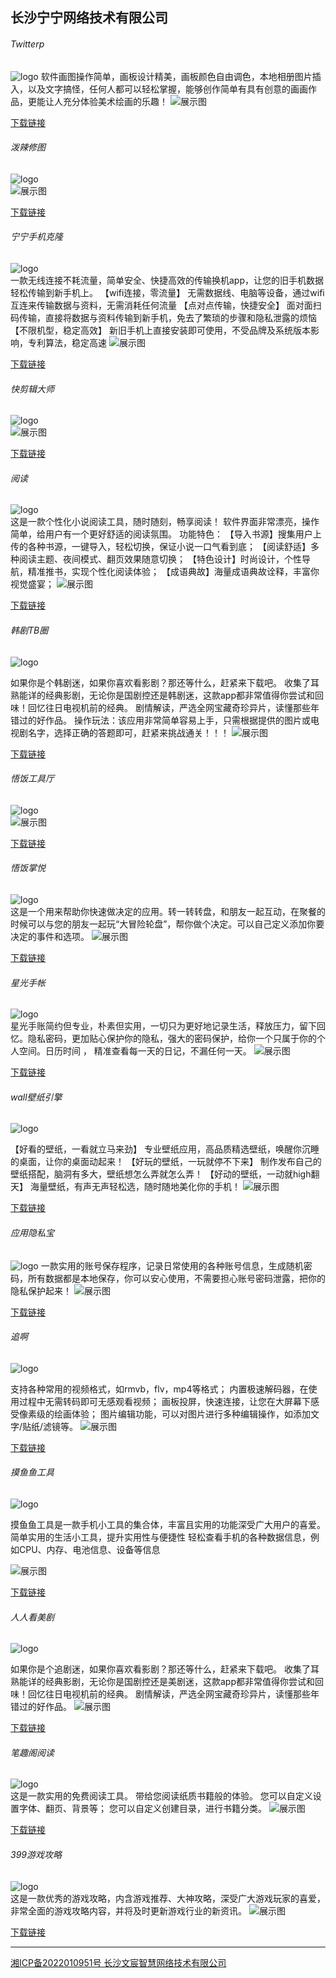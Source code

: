 ## 长沙宁宁网络技术有限公司


###### Twitterp

![logo](./logo1.png) 
软件画图操作简单，画板设计精美，画板颜色自由调色，本地相册图片插入，以及文字搞怪，任何人都可以轻松掌握，能够创作简单有具有创意的画画作品，更能让人充分体验美术绘画的乐趣！
![展示图](v1.png)


> 

[下载链接](https://pan.baidu.com/s/1FGW3MRJK0wHuv8pgQP0h1Q?pwd=kry6)


###### 泼辣修图

![logo](./logo2.png)    
![展示图](v2.png)


> 

[下载链接](https://pan.baidu.com/s/1FGW3MRJK0wHuv8pgQP0h1Q?pwd=kry6)




###### 宁宁手机克隆

![logo](./logo3.png)   
一款无线连接不耗流量，简单安全、快捷高效的传输换机app，让您的旧手机数据轻松传输到新手机上。
【wifi连接，零流量】
无需数据线、电脑等设备，通过wifi互连来传输数据与资料，无需消耗任何流量
【点对点传输，快捷安全】
面对面扫码传输，直接将数据与资料传输到新手机，免去了繁琐的步骤和隐私泄露的烦恼
【不限机型，稳定高效】
新旧手机上直接安装即可使用，不受品牌及系统版本影响，专利算法，稳定高速
![展示图](v3.png)


> 

[下载链接](https://pan.baidu.com/s/1FGW3MRJK0wHuv8pgQP0h1Q?pwd=kry6)



###### 快剪辑大师

![logo](./logo4.png)    
![展示图](v4.png)


> 

[下载链接](https://pan.baidu.com/s/1FGW3MRJK0wHuv8pgQP0h1Q?pwd=kry6)




###### 阅读

![logo](./logo5.png)  
这是一款个性化小说阅读工具，随时随刻，畅享阅读！ 软件界面非常漂亮，操作简单，给用户有一个更好舒适的阅读氛围。 功能特色： 【导入书源】搜集用户上传的各种书源，一键导入，轻松切换，保证小说一口气看到底； 【阅读舒适】多种阅读主题、夜间模式、翻页效果随意切换； 【特色设计】时尚设计，个性导航，精准推书，实现个性化阅读体验； 【成语典故】海量成语典故诠释，丰富你视觉盛宴；
![展示图](v5.png)


> 

[下载链接](https://pan.baidu.com/s/1FGW3MRJK0wHuv8pgQP0h1Q?pwd=kry6)



###### 韩剧TB圈

![logo](./logo6.png)    

如果你是个韩剧迷，如果你喜欢看影剧？那还等什么，赶紧来下载吧。 收集了耳熟能详的经典影剧，无论你是国剧控还是韩剧迷，这款app都非常值得你尝试和回味！回忆往日电视机前的经典。 剧情解读，严选全网宝藏奇珍异片，读懂那些年错过的好作品。 操作玩法：该应用非常简单容易上手，只需根据提供的图片或电视剧名字，选择正确的答题即可，赶紧来挑战通关！！！
![展示图](v6.png)


> 

[下载链接](https://pan.baidu.com/s/1FGW3MRJK0wHuv8pgQP0h1Q?pwd=kry6)


###### 悟饭工具厅

![logo](./logo7.png)    
![展示图](v7.png)


> 

[下载链接](https://pan.baidu.com/s/1FGW3MRJK0wHuv8pgQP0h1Q?pwd=kry6)




###### 悟饭掌悦

![logo](./logo8.png)   
这是一个用来帮助你快速做决定的应用。转一转转盘，和朋友一起互动，在聚餐的时候可以与您的朋友一起玩“大冒险轮盘”，帮你做个决定。可以自己定义添加你要决定的事件和选项。
![展示图](v8.png)


> 

[下载链接](https://pan.baidu.com/s/1FGW3MRJK0wHuv8pgQP0h1Q?pwd=kry6)



###### 星光手帐

![logo](./logo9.png)   
星光手账简约但专业，朴素但实用，一切只为更好地记录生活，释放压力，留下回忆。隐私密码，更加贴心保护你的隐私，强大的密码保护，给你一个只属于你的个人空间。日历时间 ， 精准查看每一天的日记，不漏任何一天。
![展示图](v9.png)


> 

[下载链接](https://pan.baidu.com/s/1FGW3MRJK0wHuv8pgQP0h1Q?pwd=kry6)



###### wall壁纸引擎

![logo](./logo10.png)  

【好看的壁纸，一看就立马来劲】 专业壁纸应用，高品质精选壁纸，唤醒你沉睡的桌面，让你的桌面动起来！ 【好玩的壁纸，一玩就停不下来】 制作发布自己的壁纸搭配，脑洞有多大，壁纸想怎么弄就怎么弄！ 【好动的壁纸，一动就high翻天】 海量壁纸，有声无声轻松选，随时随地美化你的手机！
![展示图](v10.png)


> 

[下载链接](https://pan.baidu.com/s/1FGW3MRJK0wHuv8pgQP0h1Q?pwd=kry6)





###### 应用隐私宝

![logo](./logo11.png) 
一款实用的账号保存程序，记录日常使用的各种账号信息，生成随机密码，所有数据都是本地保存，你可以安心使用，不需要担心账号密码泄露，把你的隐私保护起来！
![展示图](v11.png)


> 

[下载链接](https://pan.baidu.com/s/1FGW3MRJK0wHuv8pgQP0h1Q?pwd=kry6)



###### 追啊

![logo](./logo12.png) 

支持各种常用的视频格式，如rmvb，flv，mp4等格式； 内置极速解码器，在使用过程中无需转码即可无感观看视频； 画板投屏，快速连接，让您在大屏幕下感受像素级的绘画体验； 图片编辑功能，可以对图片进行多种编辑操作，如添加文字/贴纸/滤镜等。
![展示图](v12.png)


> 

[下载链接](https://pan.baidu.com/s/1FGW3MRJK0wHuv8pgQP0h1Q?pwd=kry6)



###### 摸鱼鱼工具

![logo](./logo13.png) 

摸鱼鱼工具是一款手机小工具的集合体，丰富且实用的功能深受广大用户的喜爱。 简单实用的生活小工具，提升实用性与便捷性 轻松查看手机的各种数据信息，例如CPU、内存、电池信息、设备等信息

![展示图](v13.png)


> 

[下载链接](https://pan.baidu.com/s/1FGW3MRJK0wHuv8pgQP0h1Q?pwd=kry6)








###### 人人看美剧

![logo](./logo14.png)   

如果你是个追剧迷，如果你喜欢看影剧？那还等什么，赶紧来下载吧。 收集了耳熟能详的经典影剧，无论你是国剧控还是美剧迷，这款app都非常值得你尝试和回味！回忆往日电视机前的经典。 剧情解读，严选全网宝藏奇珍异片，读懂那些年错过的好作品。
![展示图](v14.png)


> 

[下载链接](https://pan.baidu.com/s/1FGW3MRJK0wHuv8pgQP0h1Q?pwd=kry6)



###### 笔趣阁阅读

![logo](./logo15.png)   
这是一款实用的免费阅读工具。 带给您阅读纸质书籍般的体验。 您可以自定义设置字体、翻页、背景等； 您可以自定义创建目录，进行书籍分类。
![展示图](v15.png)


> 

[下载链接](https://pan.baidu.com/s/1FGW3MRJK0wHuv8pgQP0h1Q?pwd=kry6)




###### 399游戏攻略

![logo](./logo16.png)   
这是一款优秀的游戏攻略，内含游戏推荐、大神攻略，深受广大游戏玩家的喜爱，非常全面的游戏攻略内容，并将及时更新游戏行业的新资讯。
![展示图](v16.png)


> 

[下载链接](https://pan.baidu.com/s/1FGW3MRJK0wHuv8pgQP0h1Q?pwd=kry6)












----





[湘ICP备2022010951号 长沙文宸智慧网络技术有限公司](http://beian.miit.gov.cn/) 
